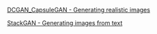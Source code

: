 
[DCGAN_CapsuleGAN - Generating realistic images](https://colab.research.google.com/drive/1HQ9f0REbOdKA1DXLzA671hnBSLUj7xGQ)

[StackGAN - Generating images from text](https://colab.research.google.com/drive/1vN89zBmv_Q3PaQwMNLVvNEYGHKvEk0RP)
